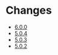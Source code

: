 # Changes

* [6.0.0](changes_6.0.0.md)
* [5.0.4](changes_5.0.4.md)
* [5.0.3](changes_5.0.3.md)
* [5.0.2](changes_5.0.2.md)